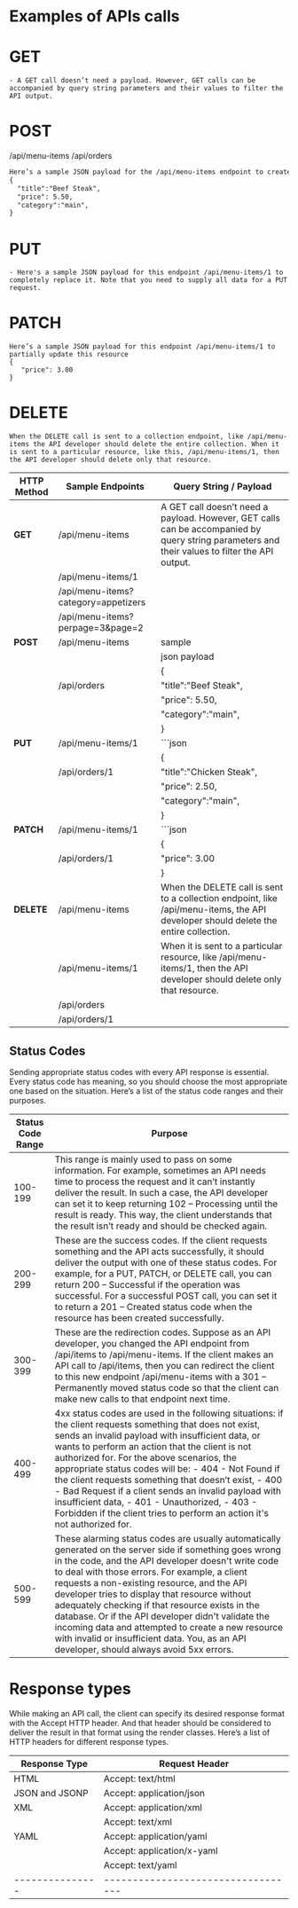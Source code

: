 # Examples of APIs calls



# GET
```
- A GET call doesn’t need a payload. However, GET calls can be accompanied by query string parameters and their values to filter the API output.
```

# POST
/api/menu-items
/api/orders

``` diff
Here’s a sample JSON payload for the /api/menu-items endpoint to create a new resource:
{
  "title":"Beef Steak",
  "price": 5.50,
  "category":"main",
}
```
# PUT
```
- Here's a sample JSON payload for this endpoint /api/menu-items/1 to completely replace it. Note that you need to supply all data for a PUT request.
```

# PATCH
```
Here’s a sample JSON payload for this endpoint /api/menu-items/1 to partially update this resource
{
   "price": 3.00
}
```
# DELETE
```
When the DELETE call is sent to a collection endpoint, like /api/menu-items the API developer should delete the entire collection. When it is sent to a particular resource, like this, /api/menu-items/1, then the API developer should delete only that resource.  
```
| HTTP Method | Sample Endpoints                                | Query String / Payload                                                                                                                                                    |
|-------------|--------------------------------------------------|---------------------------------------------------------------------------------------------------------------------------------------------------------------------------|
| **GET**     | /api/menu-items                                  | A GET call doesn’t need a payload. However, GET calls can be accompanied by query string parameters and their values to filter the API output.                             |
|             | /api/menu-items/1                                |                                                                                                                                                                           |
|             | /api/menu-items?category=appetizers              |                                                                                                                                                                           |
|             | /api/menu-items?perpage=3&page=2                 |                                                                                                                                                                           |
| **POST**    | /api/menu-items                                  | sample                                                                                                                                                                    |
|             |                                                  |     json payload                                                                                                                                                          |
|             |                                                  | {                                                                                                                                                                         |
|             | /api/orders                                      |   "title":"Beef Steak",                                                                                                                                                   |
|             |                                                  |   "price": 5.50,                                                                                                                                                          |
|             |                                                  |   "category":"main",                                                                                                                                                      |
|             |                                                  | }                                                                                                                                                                         |
| **PUT**     | /api/menu-items/1                                | ```json                                                                                                                                                                   |
|             |                                                  | {                                                                                                                                                                         |
|             | /api/orders/1                                    |   "title":"Chicken Steak",                                                                                                                                                |
|             |                                                  |   "price": 2.50,                                                                                                                                                          |
|             |                                                  |   "category":"main",                                                                                                                                                      |
|             |                                                  | }                                                                                                                                                                         |
| **PATCH**   | /api/menu-items/1                                | ```json                                                                                                                                                                   |
|             |                                                  | {                                                                                                                                                                         |
|             | /api/orders/1                                    |   "price": 3.00                                                                                                                                                           |
|             |                                                  | }                                                                                                                                                                         |
| **DELETE**  | /api/menu-items                                  | When the DELETE call is sent to a collection endpoint, like /api/menu-items, the API developer should delete the entire collection.                                       |
|             | /api/menu-items/1                                | When it is sent to a particular resource, like /api/menu-items/1, then the API developer should delete only that resource.                                                |
|             | /api/orders                                      |                                                                                                                                                                           |
|             | /api/orders/1                                    |                                                                                                                                                                           |



## Status Codes

Sending appropriate status codes with every API response is essential. Every status code has meaning, so you should choose the most appropriate one based on the situation. Here’s a list of the status code ranges and their purposes.

| Status Code Range | Purpose                                                                                                                                                                                                                          |
|-------------------|----------------------------------------------------------------------------------------------------------------------------------------------------------------------------------------------------------------------------------|
| 100-199           | This range is mainly used to pass on some information. For example, sometimes an API needs time to process the request and it can’t instantly deliver the result. In such a case, the API developer can set it to keep returning 102 – Processing until the result is ready. This way, the client understands that the result isn’t ready and should be checked again.  |
| 200-299           | These are the success codes. If the client requests something and the API acts successfully, it should deliver the output with one of these status codes. For example, for a PUT, PATCH, or DELETE call, you can return 200 – Successful if the operation was successful. For a successful POST call, you can set it to return a 201 – Created status code when the resource has been created successfully. |
| 300-399           | These are the redirection codes. Suppose as an API developer, you changed the API endpoint from /api/items to /api/menu-items. If the client makes an API call to /api/items, then you can redirect the client to this new endpoint /api/menu-items with a 301 – Permanently moved status code so that the client can make new calls to that endpoint next time.                           |
| 400-499           | 4xx status codes are used in the following situations: if the client requests something that does not exist, sends an invalid payload with insufficient data, or wants to perform an action that the client is not authorized for. For the above scenarios, the appropriate status codes will be: - 404 - Not Found if the client requests something that doesn’t exist, - 400 - Bad Request if a client sends an invalid payload with insufficient data, - 401 - Unauthorized, - 403 - Forbidden if the client tries to perform an action it's not authorized for.|
| 500-599           | These alarming status codes are usually automatically generated on the server side if something goes wrong in the code, and the API developer doesn't write code to deal with those errors. For example, a client requests a non-existing resource, and the API developer tries to display that resource without adequately checking if that resource exists in the database. Or if the API developer didn't validate the incoming data and attempted to create a new resource with invalid or insufficient data. You, as an API developer, should always avoid 5xx errors.                                                                                                                                                                |


# Response types


 While making an API call, the client can specify its desired response format with the Accept HTTP header. And that header should be considered to deliver the result in that format using the render classes. Here’s a list of HTTP headers for different response types.  

| Response Type | Request Header                   |
|---------------|----------------------------------|
| HTML          | Accept: text/html                |
| JSON and JSONP| Accept: application/json         |
| XML           | Accept: application/xml          |
|               | Accept: text/xml                 |
| YAML          | Accept: application/yaml         |
|               | Accept: application/x-yaml       |
|               | Accept: text/yaml                |
|---------------|----------------------------------|


































